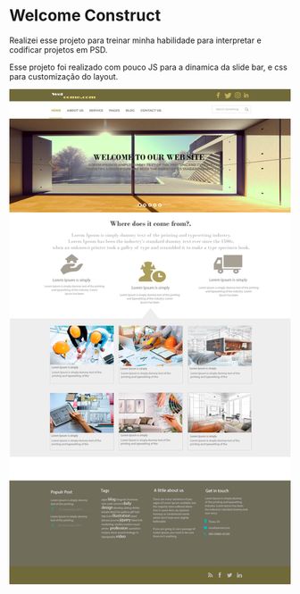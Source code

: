 # Welcome Construct
Realizei esse projeto para treinar minha habilidade para interpretar e codificar projetos em PSD.

Esse projeto foi realizado com pouco JS para a dinamica da slide bar, e css para customização do layout.

 ![](https://github.com/wesleli/WelcomeConstruct/blob/main/welcome.png)
